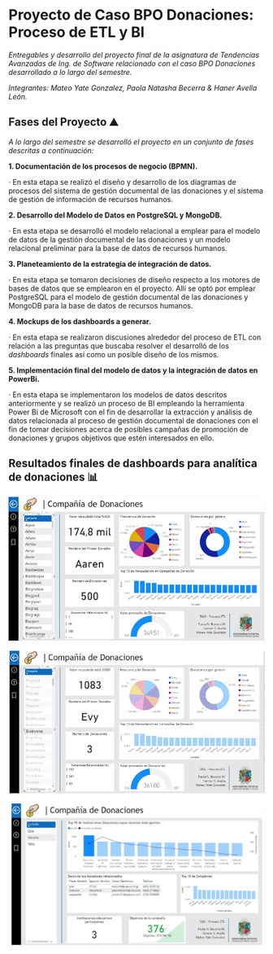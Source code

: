 # Proyecto de Caso BPO Donaciones: Proceso de ETL y BI

_Entregables y desarrollo del proyecto final de la asignatura de Tendencias Avanzadas de Ing. de Software relacionado con el caso BPO Donaciones desarrollado a lo largo del semestre._

_Integrantes: Mateo Yate Gonzalez, Paola Natasha Becerra & Haner Avella León._

## Fases del Proyecto ⛰️

_A lo largo del semestre se desarrolló el proyecto en un conjunto de fases descritas a continuación:_

**1. Documentación de los procesos de negocio (BPMN).**

· En esta etapa se realizó el diseño y desarrollo de los diagramas de procesos del sistema de gestión documental de las donaciones y el sistema de gestión de información de recursos humanos.

**2. Desarrollo del Modelo de Datos en PostgreSQL y MongoDB.**

· En esta etapa se desarrolló el modelo relacional a emplear para el modelo de datos de la gestión documental de las donaciones y un modelo relacional preliminar para la base de datos de recursos humanos.

**3. Planeteamiento de la estrategia de integración de datos.**

· En esta etapa se tomaron decisiones de diseño respecto a los motores de bases de datos que se emplearon en el proyecto. Allí se optó por emplear PostgreSQL para el modelo de gestión documental de las donaciones y MongoDB para la base de datos de recursos humanos. 

**4. Mockups de los dashboards a generar.**

· En esta etapa se realizaron discusiones alrededor del proceso de ETL con relación a las preguntas que buscaba resolver el desarrolló de los _dashboards_ finales así como un posible diseño de los mismos.

**5. Implementación final del modelo de datos y la integración de datos en PowerBi.**

· En esta etapa se implementaron los modelos de datos descritos anteriormente y se realizó un proceso de BI empleando la herramienta Power Bi de Microsoft con el fin de desarrollar la extracción y análisis de datos relacionada al proceso de gestión documental de donaciones con el fin de tomar decisiones acerca de posibles campañas de promoción de donaciones y grupos objetivos que estén interesados en ello.

## Resultados finales de dashboards para analítica de donaciones 📊

![Dashboard 1](https://github.com/mateoyateg/DonacionesBI/blob/main/img/dash1.jpg)

![Dashboard 2](https://github.com/mateoyateg/DonacionesBI/blob/main/img/dash2.jpg)

![Dashboard 3](https://github.com/mateoyateg/DonacionesBI/blob/main/img/dash3.jpg)
